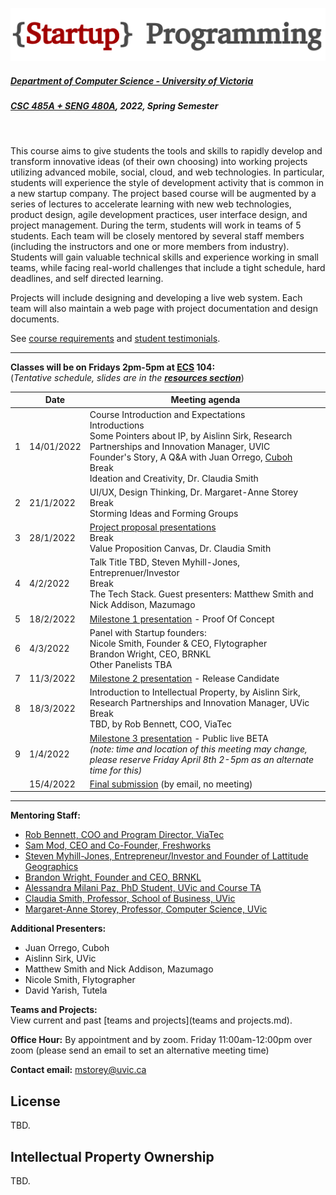![Alt text](images/logo.png)

##### [Department of Computer Science - University of Victoria](http://www.csc.uvic.ca/)
##### [CSC 485A + SENG 480A](https://heat.csc.uvic.ca/coview/outline/2022/Spring/CSC/485A), 2022, Spring Semester
<br>

This course aims to give students the tools and skills to rapidly develop and transform innovative ideas (of their own choosing) into working projects utilizing advanced mobile, social, cloud, and web technologies. In particular, students will experience the style of development activity that is common in a new startup company. The project based course will be augmented by a series of lectures to accelerate learning with new web technologies, product design, agile development practices, user interface design, and project management. During the term, students will work in teams of 5 students. Each team will be closely mentored by several staff members (including the instructors and one or more members from industry). Students will gain valuable technical skills and experience working in small teams, while facing real-world challenges that include a tight schedule, hard deadlines, and self directed learning.

Projects will include designing and developing a live web system. Each team will also maintain a web page with project documentation and design documents.

See [course requirements](requirements.md) and [student testimonials](testimonials.md).

---

**Classes will be on Fridays 2pm-5pm at [ECS](https://www.uvic.ca/search/maps-buildings/buildings/engineering-computer-science.php) 104:**  
(*Tentative schedule, slides are in the [**resources section**](resources)*)


| | Date | Meeting agenda |
| ---:| ---------- | -------------- |
| 1 | 14/01/2022 | Course Introduction and Expectations <br> Introductions <br> Some Pointers about IP, by Aislinn Sirk, Research Partnerships and Innovation Manager, UVIC <br> Founder's Story, A Q&A with Juan Orrego, [Cuboh](https://www.cuboh.com/)<br>Break<br>Ideation and Creativity, Dr. Claudia Smith|
| 2 | 21/1/2022 | UI/UX, Design Thinking, Dr. Margaret-Anne Storey <br>Break<br>Storming Ideas and Forming Groups |
| 3 | 28/1/2022 | [Project proposal presentations](/presenting%20your%20ideas.md)<br>Break <br> Value Proposition Canvas, Dr. Claudia Smith|
| 4 | 4/2/2022 | Talk Title TBD, Steven Myhill-Jones, Entreprenuer/Investor <br> Break <br> The Tech Stack. Guest presenters: Matthew Smith and Nick Addison, Mazumago<br> | 
| 5 | 18/2/2022 | [Milestone 1 presentation](/milestone%201%20-%20proof%20of%20concept.md) - Proof Of Concept |
| 6 | 4/3/2022 | Panel with Startup founders: <br> Nicole Smith, Founder & CEO, Flytographer <br> Brandon Wright, CEO, BRNKL <br> Other Panelists TBA |
| 7 | 11/3/2022 | [Milestone 2 presentation](/milestone%202%20-%20release%20candidate.md) - Release Candidate |
| 8 | 18/3/2022 | Introduction to Intellectual Property, by Aislinn Sirk, Research Partnerships and Innovation Manager, UVic <br> Break <br>  TBD, by Rob Bennett, COO, ViaTec |
| 9 | 1/4/2022 | [Milestone 3 presentation](/milestone%203%20-%20public%20beta.md) - Public live BETA<br>*(note: time and location of this meeting may change, please reserve Friday April 8th 2-5pm as an alternate time for this)* |
| | 15/4/2022 | [Final submission](/final%20submission.md) (by email, no meeting)

---

**Mentoring Staff:**
- [Rob Bennett, COO and Program Director, ViaTec](https://www.linkedin.com/in/robebennett/?originalSubdomain=ca)
- [Sam Mod, CEO and Co-Founder, Freshworks](https://www.linkedin.com/in/samarthmod/?originalSubdomain=ca) 
- [Steven Myhill-Jones, Entrepreneur/Investor and Founder of Lattitude Geographics](https://www.linkedin.com/in/steven-myhill-jones-6857607/?originalSubdomain=ca)
- [Brandon Wright, Founder and CEO, BRNKL](https://www.linkedin.com/in/coastalbrandon/?originalSubdomain=ca)
- [Alessandra Milani Paz, PhD Student, UVic and Course TA](https://www.linkedin.com/in/alessandrapm/?originalSubdomain=ca)
- [Claudia Smith, Professor, School of Business, UVic ](https://www.linkedin.com/in/dr-claudia-smith-29b318a/?originalSubdomain=ca)
- [Margaret-Anne Storey, Professor, Computer Science, UVic](https://margaretstorey.com/)

**Additional Presenters:**
- Juan Orrego, Cuboh
- Aislinn Sirk, UVic
- Matthew Smith and Nick Addison, Mazumago
- Nicole Smith, Flytographer
- David Yarish, Tutela

**Teams and Projects:**  
View current and past [teams and projects](teams and projects.md).

**Office Hour:** By appointment and by zoom. Friday 11:00am-12:00pm over zoom (please send an email to set an alternative meeting time) 

**Contact email:** [mstorey@uvic.ca](mailto:mstorey@uvic.ca)


## License 
TBD.

## Intellectual Property Ownership
TBD. 

